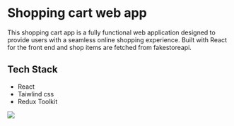 # Shopping cart web app
This shopping cart app is a fully functional web application designed to provide users with a seamless online shopping experience. Built with React for the front end and shop items are fetched from fakestoreapi. 

## Tech Stack
- React
- Taiwlind css
- Redux Toolkit

<img src="screenshots/1.pnng" >
